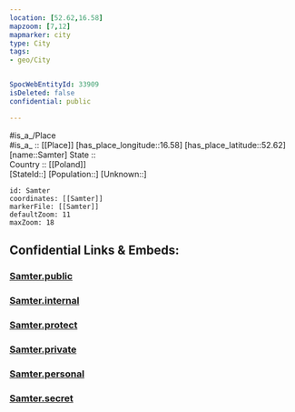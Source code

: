 ```yaml
---
location: [52.62,16.58] 
mapzoom: [7,12] 
mapmarker: city 
type: City
tags:
- geo/City


SpocWebEntityId: 33909
isDeleted: false
confidential: public

---
```

#is_a_/Place  
#is_a_ :: [[Place]] 
[has_place_longitude::16.58] 
[has_place_latitude::52.62] 
[name::Samter] 
State ::  
Country :: [[Poland]]  
[StateId::] 
[Population::] 
[Unknown::] 


```leaflet
id: Samter
coordinates: [[Samter]] 
markerFile: [[Samter]] 
defaultZoom: 11 
maxZoom: 18
```


## Confidential Links & Embeds: 

### [Samter.public](/_public/\Earth\Continent\Europe\Europe~East\Poland\Provinces~Poland\Greater_Poland\CitySamter.public.md) 

### [Samter.internal](/_internal/\Earth\Continent\Europe\Europe~East\Poland\Provinces~Poland\Greater_Poland\CitySamter.internal.md) 

### [Samter.protect](/_protect/\Earth\Continent\Europe\Europe~East\Poland\Provinces~Poland\Greater_Poland\CitySamter.protect.md) 

### [Samter.private](/_private/\Earth\Continent\Europe\Europe~East\Poland\Provinces~Poland\Greater_Poland\CitySamter.private.md) 

### [Samter.personal](/_personal/\Earth\Continent\Europe\Europe~East\Poland\Provinces~Poland\Greater_Poland\CitySamter.personal.md) 

### [Samter.secret](/_secret/\Earth\Continent\Europe\Europe~East\Poland\Provinces~Poland\Greater_Poland\CitySamter.secret.md)

